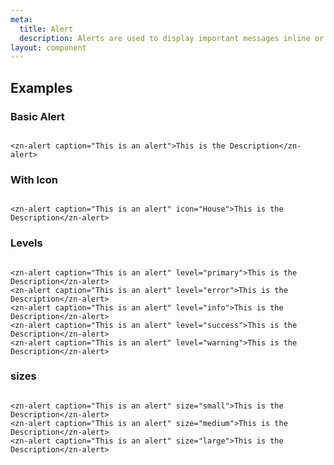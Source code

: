 ```yaml
---
meta:
  title: Alert
  description: Alerts are used to display important messages inline or as toast notifications.
layout: component
---
```


## Examples

### Basic Alert

```html:preview

<zn-alert caption="This is an alert">This is the Description</zn-alert>
```

### With Icon

```html:preview

<zn-alert caption="This is an alert" icon="House">This is the Description</zn-alert>
```

### Levels

```html:preview

<zn-alert caption="This is an alert" level="primary">This is the Description</zn-alert>
<zn-alert caption="This is an alert" level="error">This is the Description</zn-alert>
<zn-alert caption="This is an alert" level="info">This is the Description</zn-alert>
<zn-alert caption="This is an alert" level="success">This is the Description</zn-alert>
<zn-alert caption="This is an alert" level="warning">This is the Description</zn-alert>
```

### sizes

```html:preview

<zn-alert caption="This is an alert" size="small">This is the Description</zn-alert>
<zn-alert caption="This is an alert" size="medium">This is the Description</zn-alert>
<zn-alert caption="This is an alert" size="large">This is the Description</zn-alert>
```